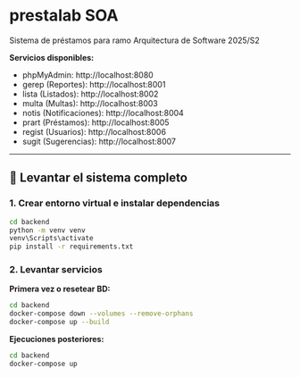 # prestalab SOA

Sistema de préstamos para ramo Arquitectura de Software 2025/S2

**Servicios disponibles:**
- phpMyAdmin: http://localhost:8080
- gerep (Reportes): http://localhost:8001
- lista (Listados): http://localhost:8002
- multa (Multas): http://localhost:8003
- notis (Notificaciones): http://localhost:8004
- prart (Préstamos): http://localhost:8005
- regist (Usuarios): http://localhost:8006
- sugit (Sugerencias): http://localhost:8007

---

## 🚀 Levantar el sistema completo

### 1. Crear entorno virtual e instalar dependencias
```bash
cd backend
python -m venv venv
venv\Scripts\activate
pip install -r requirements.txt
```


### 2. Levantar servicios

**Primera vez o resetear BD:**
```bash
cd backend
docker-compose down --volumes --remove-orphans
docker-compose up --build
```

**Ejecuciones posteriores:**
```bash
cd backend
docker-compose up
```